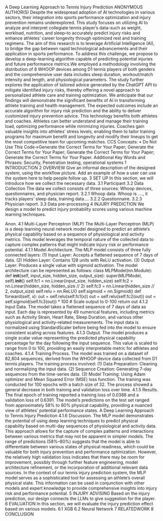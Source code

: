 A Deep Learning Approach to Tennis Injury Prediction
ANONYMOUS AUTHOR(S)
Despite the widespread adoption of AI technologies in various sectors, their integration into sports performance
optimization and injury prevention remains underexplored. This study focuses on utilizing AI to analyze
and interpret collegiate tennis player’s data–such as weight, workload, nutrition, and sleep–to accurately
predict injury risks and enhance athletes’ career longevity through optimized rest and training regimens. The
aim of this research is to leverage Artificial Intelligence (AI), to bridge the gap between rapid technological
advancements and their application in sports performance.
To address this challenge, we propose to develop a deep-learning algorithm capable of predicting potential
injuries and future performance metrics.We employed a methodology involving the distribution of 8 WHOOP
devices among D1 tennis players of both genders and the comprehensive user data includes sleep duration,
workout/match intensity and length, and physiological parameters. The study further explores the application
of tailored advice generated by the ChatGPT API to mitigate identified injury risks, thereby offering a novel
approach to personalized athlete care and training optimization.
We anticipate that our findings will demonstrate the significant benefits of AI in transforming athlete
training and health management. The expected outcomes include an accurate algorithm for injury risk
prediction and the ability to deliver customized injury prevention advice. This technology benefits both
athletes and coaches. Athletes can better understand and manage their training load, optimizing performance
while minimizing injuries. Coaches gain valuable insights into athletes’ stress levels, enabling them to tailor
training programs for maximum benefit and longevity and modify their lineups to get the most competitive
team for upcoming matches.
CCS Concepts: • Do Not Use This Code→Generate the Correct Terms for Your Paper; Generate the
Correct Terms for Your Paper; Generate the Correct Terms for Your Paper; Generate the Correct Terms for Your
Paper.
Additional Key Words and Phrases: Security, Penetration testing, operational systems
1 INTRODUCTION
2 OVERVIEW
Give an informal description of the designed system, using the workflow picture. Add an example
of how a user can use the system here to help people follow up.
3 SET UP
In this section, we will introduce how we collect the necessary data.
3.1 Participant
3.2 Data Collection
The data we collect consists of three sources: Whoop devices, questionnaires, and physician report.
3.2.1 Whoop data. Whoop is ...., it tracks players’ sleep data, training data....
3.2.2 Questionnaire.
3.2.3 Physician report.
3.3 Data pre-processing
4 INJURY PREDICTION
We design a model to predict injury probability scores using various machine learning techniques.

Anon.
4.1 Multi-Layer Perceptron (MLP)
The Multi-Layer Perceptron (MLP) is a deep learning neural network model designed to predict an
athlete’s physical capability based on a sequence of physiological and activity metrics. This model
leverages the temporal nature of the collected data to capture complex patterns that might indicate
injury risk or performance potential.
4.1.1 Model Architecture. The MLP model consists of three fully connected layers:
(1) Input Layer: Accepts a flattened sequence of 7 days of data.
(2) Hidden Layer: Contains 128 units with ReLU activation.
(3) Output Layer: Produces a single value with sigmoid activation.
The model architecture can be represented as follows:
class MLPModel(nn.Module):
def __init__(self, input_size, hidden_size, output_size):
super(MLPModel, self).__init__()
self.fc1 = nn.Linear(input_size, hidden_size)
self.fc2 = nn.Linear(hidden_size, hidden_size // 2)
self.fc3 = nn.Linear(hidden_size // 2, output_size)
self.relu = nn.ReLU()
self.sigmoid = nn.Sigmoid()
def forward(self, x):
out = self.relu(self.fc1(x))
out = self.relu(self.fc2(out))
out = self.sigmoid(self.fc3(out)) * 100 # Scale output to 0-100
return out
4.1.2 Input Data. The model takes a flattened sequence of 7 days of data as input. Each day is
represented by 49 numerical features, including metrics such as Activity Strain, Heart Rate, Sleep
Duration, and various other physiological and activity-related measurements. The input data is
normalized using StandardScaler before being fed into the model to ensure consistent scaling across
features.
4.1.3 Output. The model produces a single scalar value representing the predicted physical capability
percentage for the day following the input sequence. This value is scaled to range from 0 to
100, providing an easily interpretable metric for athletes and coaches.
4.1.4 Training Process. The model was trained on a dataset of 82,804 sequences, derived from the
WHOOP device data collected from D1 tennis players. The training process involved:
(1) Data Preparation: Cleaning and normalizing the input data.
(2) Sequence Creation: Generating 7-day sequences from the time-series data.
(3) Model Training: Using Adam optimizer and Mean Squared Error (MSE) loss function.
The training was conducted for 100 epochs with a batch size of 32. The process showed a general
decrease in both training and validation loss over time.
4.1.5 Results. The final epoch of training reported a training loss of 0.0388 and a validation loss of
0.6391. The model’s predictions on the test set ranged from approximately 58% to 80% physical
capability, providing a nuanced view of athletes’ potential performance states.
A Deep Learning Approach to Tennis Injury Prediction
4.1.6 Discussion. The MLP model demonstrates the potential of using deep learning techniques to
predict physical capability based on multi-day sequences of physiological and activity data. This
approach allows for the capture of complex patterns and interactions between various metrics that
may not be apparent in simpler models.
The range of predictions (58%–80%) suggests that the model is able to differentiate between
various states of physical readiness, which could be valuable for both injury prevention and
performance optimization. However, the relatively high validation loss indicates that there may be
room for improvement, possibly through further feature engineering, model architecture refinement,
or the incorporation of additional relevant data sources.
In the context of our tennis injury prediction system, the MLP model serves as a sophisticated
tool for assessing an athlete’s overall physical state. This information can be used in conjunction
with other models and expert knowledge to provide comprehensive insights into injury risk and
performance potential.
5 INJURY ADVISING
Based on the injury prediction, our design connects the LLMs to give suggestion for the player.
6 EVALUATION
In this section, we will evaluate the injury prediction effect based on various models.
6.1 XGB
6.2 Neural Network
7 RELATEDWORK
8 CONCLUSION
